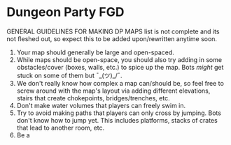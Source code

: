 # Dungeon Party FGD
 
GENERAL GUIDELINES FOR MAKING DP MAPS
list is not complete and its not fleshed out, so expect this to be added upon/rewritten anytime soon.


1. Your map should generally be large and open-spaced.
2. While maps should be open-space, you should also try adding in some obstacles/cover (boxes, walls, etc.) to spice up the map. Bots *might* get stuck on some of them but ¯\_(ツ)_/¯.
3. We don't really  know how complex a map can/should be, so feel free to screw around with the map's layout via adding different elevations, stairs that create chokepoints, bridges/trenches, etc.
4. Don't make water volumes that players can freely swim in.
5. Try to avoid making paths that players can only cross by jumping. Bots don't know how to jump yet. This includes platforms, stacks of crates that lead to another room, etc.
6. Be a